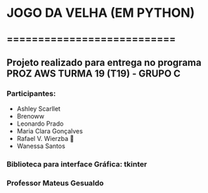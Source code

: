   # JOGO DA VELHA (EM PYTHON)
## ===========================
## Projeto realizado para entrega no programa PROZ AWS TURMA 19 (T19) - GRUPO C

### Participantes:
  + Ashley Scarllet
  + Brenoww
  + Leonardo Prado
  + Maria Clara Gonçalves
  + Rafael V. Wierzba 👑
  + Wanessa Santos

### Biblioteca para interface Gráfica: tkinter

### Professor Mateus Gesualdo
